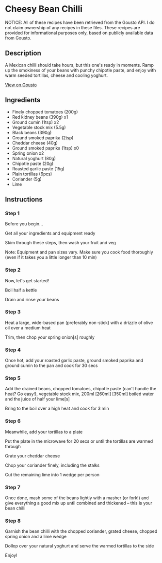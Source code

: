 # Cheesy Bean Chilli

NOTICE: All of these recipes have been retrieved from the Gousto API. I do not claim ownership of any recipes in these files. These recipes are provided for informational purposes only, based on publicly available data from Gousto.

## Description

A Mexican chilli should take hours, but this one's ready in moments. Ramp up the smokiness of your beans with punchy chipotle paste, and enjoy with warm seeded tortillas, cheese and cooling yoghurt. 

[View on Gousto](https://www.gousto.co.uk/recipes/cookbook/cheesy-black-bean-chilli)

## Ingredients

- Finely chopped tomatoes (200g)
- Red kidney beans (390g) x1
- Ground cumin (1tsp) x2
- Vegetable stock mix (5.5g)
- Black beans (390g)
- Ground smoked paprika (2tsp)
- Cheddar cheese (40g)
- Ground smoked paprika (1tsp) x0
- Spring onion x2
- Natural yoghurt (80g)
- Chipotle paste (20g)
- Roasted garlic paste (15g)
- Plain tortillas (6pcs)
- Coriander (5g)
- Lime

## Instructions


### Step 1

Before you begin...

Get all your ingredients and equipment ready

Skim through these steps, then wash your fruit and veg

Note: Equipment and pan sizes vary. Make sure you cook food thoroughly (even if it takes you a little longer than 10 min)


### Step 2

Now, let's get started!

Boil half a kettle

Drain and rinse your beans


### Step 3

Heat a large, wide-based pan (preferably non-stick) with a drizzle of olive oil over a medium heat

Trim, then chop your spring onion[s] roughly


### Step 4

Once hot, add your roasted garlic paste, ground smoked paprika and ground cumin to the pan and cook for 30 secs


### Step 5

Add the drained beans, chopped tomatoes, chipotle paste (can't handle the heat? Go easy!), vegetable stock mix, 200ml <span class="text-purple">[260ml]</span> <span class="text-danger">[350ml]</span> boiled water and the juice of half your lime[s]

Bring to the boil over a high heat and cook for 3 min


### Step 6

Meanwhile, add your tortillas to a plate

Put the plate in the microwave for 20 secs or until the tortillas are warmed through

Grate your cheddar cheese

Chop your coriander finely, including the stalks

Cut the remaining lime into 1 wedge per person


### Step 7

Once done, mash some of the beans lightly with a masher (or fork!) and give everything a good mix up until combined and thickened – this is your bean chilli

### Step 8

Garnish the bean chilli with the chopped coriander, grated cheese, chopped spring onion and a lime wedge

Dollop over your natural yoghurt and serve the warmed tortillas to the side

Enjoy!

